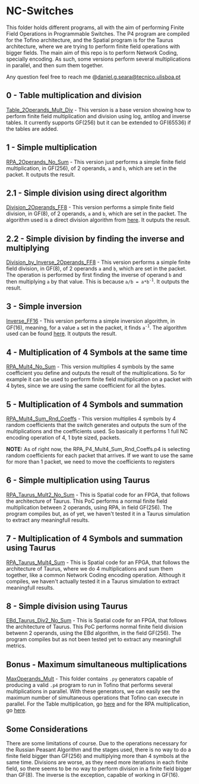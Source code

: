 # NC-Switches

This folder holds different programs, all with the aim of performing Finite Field Operations in Programmable Switches. The P4 program are compiled for the Tofino architecture, and the Spatial program is for the Taurus architecture, where we are trying to perform finite field operations with bigger fields.
The main aim of this repo is to perform Network Coding, specially encoding. As such, some versions perform several multiplications in parallel, and then sum them together.

Any question feel free to reach me @<daniel.g.seara@tecnico.ulisboa.pt>

## 0 - Table multiplication and division

[Table_2Operands_Mult_Div](./Table_2Operands_Mult_Div/p4src/ff_mult_table.p4) - This version is a base version showing how to perform finite field multiplication and division using log, antilog and inverse tables. It currently supports GF(256) but it can be extended to GF(65536) if the tables are added.

## 1 - Simple multiplication

[RPA_2Operands_No_Sum](./RPA_2Operands_No_Sum/rpa_nc.p4RPA) - This version just performs a simple finite field multiplication, in GF(256), of 2 operands, `a` and `b`, which are set in the packet. It outputs the result.

## 2.1 - Simple division using direct algorithm

[Division_2Operands_FF8](./Division_2Operands_FF8/p4src/ff_div_nd.p4) - This version performs a simple finite field division, in GF(8), of 2 operands, `a` and `b`, which are set in the packet. The algorithm used is a direct division algorithm from [here](https://ieeexplore.ieee.org/stamp/stamp.jsp?tp=&arnumber=922162). It outputs the result.

## 2.2 - Simple division by finding the inverse and multiplying

[Division_by_Inverse_2Operands_FF8](./Division_by_Inverse_2Operands_FF8/p4src/ff_div_inv.p4) - This version performs a simple finite field division, in GF(8), of 2 operands `a` and `b`, which are set in the packet. The operation is performed by first finding the inverse of operand `b` and then multiplying `a` by that value. This is because `a/b = a*b`<sup>`-1`</sup>. It outputs the result.

## 3 - Simple inversion

[Inverse_FF16](./Inverse_FF16/p4src/ff_16_inv.p4) - This version performs a simple inversion algorithm, in GF(16), meaning, for a value `a` set in the packet, it finds `a`<sup>`-1`</sup>. The algorithm used can be found [here](https://www.lirmm.fr/arith18/papers/kobayashi-AlgorithmInversionUsingPolynomialMultiplyInstruction.pdf). It outputs the result.

## 4 - Multiplication of 4 Symbols at the same time

[RPA_Mult4_No_Sum](./RPA_Mult4_No_Sum/p4src/rpa_mult4_no_sum.p4) - This version multiplies 4 symbols by the same coefficient you define and outputs the result of the multiplications. So for example it can be used to perform finite field multiplication on a packet with 4 bytes, since we are using the same coefficient for all the bytes.

## 5 - Multiplication of 4 Symbols and summation

[RPA_Mult4_Sum_Rnd_Coeffs](./RPA_Mult4_Sum_Rnd_Coeffs/p4src/rpa_mult4_sum_rnd_coeffs.p4) - This version multiplies 4 symbols by 4 random coefficients that the switch generates and outputs the sum of the multiplications and the coefficients used. So basically it performs 1 full NC encoding operation of 4, 1 byte sized, packets.

**NOTE:** As of right now, the RPA_P4_Mult4_Sum_Rnd_Coeffs.p4 is selecting random coefficients for each packet that arrives. If we want to use the same for more than 1 packet, we need to move the coefficients to registers

## 6 - Simple multiplication using Taurus

[RPA_Taurus_Mult2_No_Sum](./FFA_Taurus_Switch/RPA_Taurus_2Operands/FFMult_It_Pipe.scala) - This is Spatial code for an FPGA, that follows the architecture of Taurus. This PoC performs a normal finite field multiplication between 2 operands, using RPA, in field GF(256). The program compiles but, as of yet, we haven't tested it in a Taurus simulation to extract any meaningfull results.

## 7 - Multiplication of 4 Symbols and summation using Taurus

[RPA_Taurus_Mult4_Sum](./FFA_Taurus_Switch/RPA_Taurus_Mul4_Sum/FFMult.scala) - This is Spatial code for an FPGA, that follows the architecture of Taurus, where we do 4 multiplications and sum them together, like a common Network Coding encoding operation. Although it compiles, we haven't actually tested it in a Taurus simulation to extract meaningfull results.

## 8 - Simple division using Taurus

[EBd_Taurus_Div2_No_Sum](./FFA_Taurus_Switch/EBd_Taurus_2Operands/FFDiv_It_Pipe.scala) - This is Spatial code for an FPGA, that follows the architecture of Taurus.
This PoC performs normal finite field division betwenn 2 operands, using the EBd algorithm, in the field GF(256). The program compiles but as not been tested yet
to extract any meaningfull metrics.

## Bonus - Maximum simultaneous multiplications

[MaxOperands_Mult](./MaxOperands_Mult/) - This folder contains `.py` generators capable of producing a valid `.p4` program to run in Tofino that performs several multiplications in parallel. With these generators, we can easily see the maximum number of simultaneous operations that Tofino can execute in parallel. For the Table multiplication, go [here](./MaxOperands_Mult/table_mult/bfrt_python/gen_table_mult_p4.py) and for the RPA multiplication, go [here](./MaxOperands_Mult/rpa_mult/bfrt_python/gen_rpa_mult_p4.py).

## Some Considerations

There are some limitations of course. Due to the operations necessary for the Russian Peasant Algorithm and the stages used, there is no way to do a finite field bigger than GF(256) and multiplying more than 4 symbols at the same time.
Divisions are worse, as they need more iterations in each finite field, so there seems to be no way to perform division in a finite field bigger than GF(8). The inverse is the exception, capable of working in GF(16).
